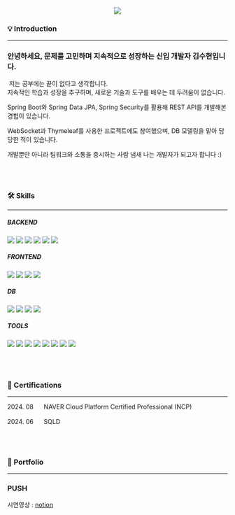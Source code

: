 <div align="center">
  <img src="https://capsule-render.vercel.app/api?type=Venom&color=FCF53C&text=suhyeon&height=150&section=header" />
</div>


<!--
[![Top Langs](https://github-readme-stats.vercel.app/api/top-langs/?username=KSH3535)](https://github.com/anuraghazra/github-readme-stats)   

[![suhyeon's GitHub stats](https://github-readme-stats.vercel.app/api?username=KSH3535)](https://github.com/anuraghazra/github-readme-stats)   

![suhyeon's GitHub stats](https://github-readme-stats.vercel.app/api?username=KSH3535&hide=contribs,prs&show_icons=true&theme=테마)
-->




### 💡 Introduction
***
### 안녕하세요, 문제를 고민하며 지속적으로 성장하는 신입 개발자 김수현입니다.
&nbsp;저는 공부에는 끝이 없다고 생각합니다.   
지속적인 학습과 성장을 추구하며, 새로운 기술과 도구를 배우는 데 두려움이 없습니다.

Spring Boot와 Spring Data JPA, Spring Security를 활용해 REST API를 개발해본 경험이 있습니다.   

WebSocket과 Thymeleaf를 사용한 프로젝트에도 참여했으며, DB 모델링을 맡아 담당한 적이 있습니다.

개발뿐만 아니라 팀워크와 소통을 중시하는 사람 냄새 나는 개발자가 되고자 합니다 :)
<br><br><br><br>


### 🛠️ Skills
***
<div>
  <h5>BACKEND</h5>
  <img src="https://img.shields.io/badge/java-007396?style=flat&logo=java&logoColor=white">
  <img src="https://img.shields.io/badge/Spring-6DB33F?style=flat&logo=Spring&logoColor=white" />
  <img src="https://img.shields.io/badge/Spring%20Boot-6DB33F?style=flat&logo=Spring%20Boot&logoColor=white" />
  <img src="https://img.shields.io/badge/JPA-6DB33F?style=flat&logo=JPA&logoColor=white" />
  <img src="https://img.shields.io/badge/Querydsl-0854C1?style=flat&logo=Querydsl&logoColor=white">
  <img src="https://img.shields.io/badge/Spring_Security-6DB33F?style=flat&logo=Spring-Security&logoColor=white" />
  <br>
  
  <h5>FRONTEND</h5>
  <img src="https://img.shields.io/badge/HTML5-E34F26?style=flat&logo=HTML5&logoColor=white" />
	<img src="https://img.shields.io/badge/CSS3-1572B6?style=flat&logo=CSS3&logoColor=white" />
	<img src="https://img.shields.io/badge/JavaScript-F7DF1E?style=flat&logo=JavaScript&logoColor=white" />
	<img src="https://img.shields.io/badge/React-61DAFB?style=flat&logo=React&logoColor=white" />
  <!--
  <img src="https://img.shields.io/badge/Vue.js-35495E?style=flat&logo=vue.js&logoColor=4FC08D" />
  -->
  <br>

  <h5>DB</h5>
  <img src="https://img.shields.io/badge/mysql-4479A1?style=flat&logo=MySQL&logoColor=white">
  <img src="https://img.shields.io/badge/MariaDB-003545?style=flat&logo=MariaDB&logoColor=white" />
  <img src="https://img.shields.io/badge/Oracle-F80000?style=flat&logo=oracle&logoColor=white" />
  <img src="https://img.shields.io/badge/Redis-DC382D?style=flat&logo=Redis&logoColor=white">
  <br>

  <h5>TOOLS</h5>
  <img src="https://img.shields.io/badge/IntelliJIDEA-000000.svg?style=flat&logo=intellij-idea&logoColor=white" >
  <img src="https://img.shields.io/badge/Eclipse%20IDE-2C2255?style=flat&logo=EclipseIDE&logoColor=white" />
  <img src="https://img.shields.io/badge/Visual%20Studio%20Code-007ACC?style=flat&logo=VisualStudioCode&logoColor=white" />
  <img src="https://img.shields.io/badge/Postman-FF6C37?style=flat&logo=postman&logoColor=white">
  <img src="https://img.shields.io/badge/figma-%23F24E1E.svg?style=flat&logo=figma&logoColor=white">
  <img src="https://img.shields.io/badge/slack-4A154B?style=flat&amp;logo=Slack&amp;logoColor=white" />
  <img src="https://img.shields.io/badge/jira-%230A0FFF.svg?style=flat&logo=jira&logoColor=white">
  <img src="https://img.shields.io/badge/Notion-000000?style=flat&logo=notion&logoColor=white" />
</div>
<br><br><br>



### 🪪 Certifications
***
<div>
  <span>2024. 08&nbsp;&nbsp;&nbsp;&nbsp;&nbsp;&nbsp;NAVER Cloud Platform Certified Professional (NCP)</span><br><br>
  <span>2024. 06&nbsp;&nbsp;&nbsp;&nbsp;&nbsp;&nbsp;SQLD</span>
</div>
<br><br><br>



### 📌 Portfolio
***
### PUSH
시연영상 : [notion]

[notion]: https://www.canva.com/design/DAGNrSpOKwk/33b9QLilAk8_0xZaXCVHhA/view?utm_content=DAGNrSpOKwk&utm_campaign=designshare&utm_medium=link&utm_source=editor

<!--
포트폴리오 : [push.pdf]

[push.pdf]: https://www.canva.com/design/DAGNrSpOKwk/33b9QLilAk8_0xZaXCVHhA/view?utm_content=DAGNrSpOKwk&utm_campaign=designshare&utm_medium=link&utm_source=editor
-->

<!--
<img src="https://capsule-render.vercel.app/api?type=waving&color=BDBDC8&height=150&section=footer" />
-->




<!--
**KSH3535/KSH3535** is a ✨ _special_ ✨ repository because its `README.md` (this file) appears on your GitHub profile.

Here are some ideas to get you started:

- 🔭 I’m currently working on ...
- 🌱 I’m currently learning ...
- 👯 I’m looking to collaborate on ...
- 🤔 I’m looking for help with ...
- 💬 Ask me about ...
- 📫 How to reach me: ...
- 😄 Pronouns: ...
- ⚡ Fun fact: ...
-->
